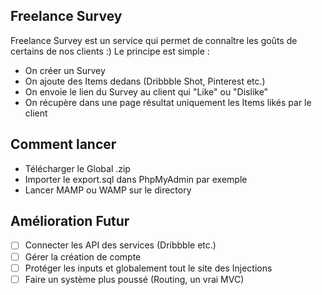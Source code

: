## Freelance Survey

Freelance Survey est un service qui permet de connaître les goûts de certains de nos clients :) Le principe est simple : 

- On créer un Survey
- On ajoute des Items dedans (Dribbble Shot, Pinterest etc.) 
- On envoie le lien du Survey au client qui "Like" ou "Dislike" 
- On récupère dans une page résultat uniquement les Items likés par le client

## Comment lancer

- Télécharger le Global .zip
- Importer le export.sql dans PhpMyAdmin par exemple
- Lancer MAMP ou WAMP sur le directory

## Amélioration Futur 

- [ ] Connecter les API des services (Dribbble etc.) 
- [ ] Gérer la création de compte
- [ ] Protéger les inputs et globalement tout le site des Injections
- [ ] Faire un système plus poussé (Routing, un vrai MVC) 
